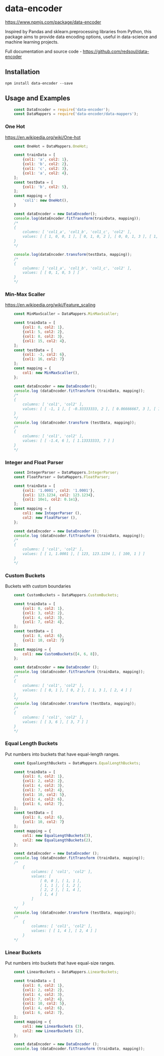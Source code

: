 # data-encoder
https://www.npmjs.com/package/data-encoder

Inspired by Pandas and sklearn.preprocessing libraries from Python, this package aims to provide data encoding options, useful in data-science and machine learning projects.

Full documentation and source code - https://github.com/redsoul/data-encoder

## Installation

    npm install data-encoder --save

## Usage and Examples

```javascript
    const DataEncoder = require('data-encoder');
    const DataMappers = require('data-encoder/data-mappers');
```

### One Hot
https://en.wikipedia.org/wiki/One-hot

```javascript
    const OneHot = DataMappers.OneHot;

    const trainData = [
        {col1: 'a', col2: 1},
        {col1: 'b', col2: 2},
        {col1: 'c', col2: 3},
        {col1: 'a', col2: 4},
    ];
    const testData = [
        {col1: 'b', col2: 5},
    ];
    const mapping = {
        'col1': new OneHot(),
    }

    const dataEncoder = new DataEncoder();
    console.log(dataEncoder.fitTransform(trainData, mapping));
    /*
    {
        columns: [ 'col1_a', 'col1_b', 'col1_c', 'col2' ],
        values: [ [ 1, 0, 0, 1 ], [ 0, 1, 0, 2 ], [ 0, 0, 1, 3 ], [ 1, 0, 0, 4 ] ]
    }
    */

    console.log(dataEncoder.transform(testData, mapping));
    /*
    {
        columns: [ 'col1_a', 'col1_b', 'col1_c', 'col2' ],
        values: [ [ 0, 1, 0, 5 ] ]
    }
    */
```

### Min-Max Scaller
https://en.wikipedia.org/wiki/Feature_scaling

```javascript
    const MinMaxScaller = DataMappers.MinMaxScaller;

    const trainData = [
        {col1: 0, col2: 1},
        {col1: 5, col2: 2},
        {col1: 8, col2: 3},
        {col1: 15, col2: 4},
    ];
    const testData = [
        {col1: -3, col2: 6}, 
        {col1: 16, col2: 7}
    ];
    const mapping = {
        col1: new MinMaxScaller(),
    };

    const dataEncoder = new DataEncoder();
    console.log (dataEncoder.fitTransform (trainData, mapping));
    /*
    {
        columns: [ 'col1', 'col2' ],
        values: [ [ -1, 1 ], [ -0.33333333, 2 ], [ 0.06666667, 3 ], [ 1, 4 ] ]
    }
    */
    console.log (dataEncoder.transform (testData, mapping));
    /*
    {
        columns: [ 'col1', 'col2' ],
        values: [ [ -1.4, 6 ], [ 1.13333333, 7 ] ]
    }
    */
```

### Integer and Float Parser
```javascript
    const IntegerParser = DataMappers.IntegerParser;
    const FloatParser = DataMappers.FloatParser;

    const trainData = [
        {col1: '1.0001', col2: '1.0001'},
        {col1: 123.1234, col2: 123.1234},
        {col1: 10e1, col2: 0.1e1},
    ];
    const mapping = {
        col1: new IntegerParser (),
        col2: new FloatParser (),
    };

    const dataEncoder = new DataEncoder ();
    console.log (dataEncoder.fitTransform (trainData, mapping));
    /*
    {
        columns: [ 'col1', 'col2' ],
        values: [ [ 1, 1.0001 ], [ 123, 123.1234 ], [ 100, 1 ] ]
    }
    */
```

### Custom Buckets

Buckets with custom boundaries

```javascript
    const CustomBuckets = DataMappers.CustomBuckets;

    const trainData = [
        {col1: 0, col2: 1},
        {col1: 3, col2: 2},
        {col1: 4, col2: 3},
        {col1: 7, col2: 4},
    ];
    const testData = [
        {col1: 8, col2: 6}, 
        {col1: 10, col2: 7}
    ];
    const mapping = {
        col1: new CustomBuckets([4, 6, 8]),
    };

    const dataEncoder = new DataEncoder ();
    console.log (dataEncoder.fitTransform (trainData, mapping));
    /*
    {
        columns: [ 'col1', 'col2' ],
        values: [ [ 0, 1 ], [ 0, 2 ], [ 1, 3 ], [ 2, 4 ] ]
    }
    */
    console.log (dataEncoder.transform (testData, mapping));
    /*
    { 
        columns: [ 'col1', 'col2' ], 
        values: [ [ 3, 6 ], [ 3, 7 ] ] 
    }
    */
```

### Equal Length Buckets
Put numbers into buckets that have equal-length ranges.

```javascript
    const EqualLengthBuckets = DataMappers.EqualLengthBuckets;

    const trainData = [
        {col1: 0, col2: 1},
        {col1: 2, col2: 2},
        {col1: 4, col2: 3},
        {col1: 7, col2: 4},
        {col1: 10, col2: 5},
        {col1: 4, col2: 6},
        {col1: 6, col2: 7},
    ];
    const testData = [
        {col1: 8, col2: 6}, 
        {col1: 10, col2: 7}
    ];
    const mapping = {
        col1: new EqualLengthBuckets(3),
        col2: new EqualLengthBuckets(2),
    };

    const dataEncoder = new DataEncoder ();
    console.log (dataEncoder.fitTransform (trainData, mapping));
    /*
        {
            columns: [ 'col1', 'col2' ],
            values: [
                [ 0, 0 ], [ 1, 1 ],
                [ 1, 1 ], [ 1, 2 ],
                [ 2, 2 ], [ 1, 4 ],
                [ 1, 4 ]
            ]
        }
    */
    console.log (dataEncoder.transform (testData, mapping));
    /*
        { 
            columns: [ 'col1', 'col2' ], 
            values: [ [ 1, 4 ], [ 2, 4 ] ] 
        }
    */
```

### Linear Buckets
Put numbers into buckets that have equal-size ranges.

```javascript
    const LinearBuckets = DataMappers.LinearBuckets;

    const trainData = [
        {col1: 0, col2: 1},
        {col1: 2, col2: 2},
        {col1: 4, col2: 3},
        {col1: 7, col2: 4},
        {col1: 10, col2: 5},
        {col1: 4, col2: 6},
        {col1: 6, col2: 7},
    ];
    const mapping = {
        col1: new LinearBuckets (3),
        col2: new LinearBuckets (2),
    };

    const dataEncoder = new DataEncoder ();
    console.log (dataEncoder.fitTransform (trainData, mapping));
```
